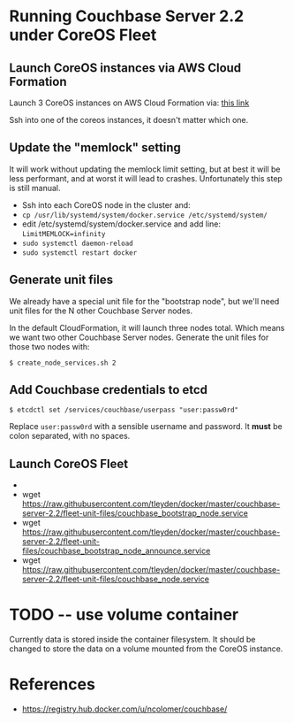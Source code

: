 # Running Couchbase Server 2.2 under CoreOS Fleet

## Launch CoreOS instances via AWS Cloud Formation

Launch 3 CoreOS instances on AWS Cloud Formation via: [this link](https://console.aws.amazon.com/cloudformation/home?region=us-east-1#cstack=sn%7ECouchbase-CoreOS%7Cturl%7Ehttp://tleyden-misc.s3.amazonaws.com/couchbase-coreos/coreos-stable-pv.template)

Ssh into one of the coreos instances, it doesn't matter which one.

## Update the "memlock" setting

It will work without updating the memlock limit setting, but at best it will be less performant, and at worst it will lead to crashes.  Unfortunately this step is still manual.

* Ssh into each CoreOS node in the cluster and:
 * `cp /usr/lib/systemd/system/docker.service /etc/systemd/system/`
 * edit /etc/systemd/system/docker.service and add line: `LimitMEMLOCK=infinity`
 * `sudo systemctl daemon-reload`
 * `sudo systemctl restart docker`

## 

## Generate unit files

We already have a special unit file for the "bootstrap node", but we'll need unit files for the N other Couchbase Server nodes.

In the default CloudFormation, it will launch three nodes total.  Which means we want two other Couchbase Server nodes.  Generate the unit files for those two nodes with:

```
$ create_node_services.sh 2
```

## Add Couchbase credentials to etcd

```
$ etcdctl set /services/couchbase/userpass "user:passw0rd"
```

Replace `user:passw0rd` with a sensible username and password.  It **must** be colon separated, with no spaces.

## Launch CoreOS Fleet

* 
* wget https://raw.githubusercontent.com/tleyden/docker/master/couchbase-server-2.2/fleet-unit-files/couchbase_bootstrap_node.service
* wget https://raw.githubusercontent.com/tleyden/docker/master/couchbase-server-2.2/fleet-unit-files/couchbase_bootstrap_node_announce.service
* wget https://raw.githubusercontent.com/tleyden/docker/master/couchbase-server-2.2/fleet-unit-files/couchbase_node.service


# TODO -- use volume container

Currently data is stored inside the container filesystem.  It should be changed to store the data on a volume mounted from the CoreOS instance.

# References

* https://registry.hub.docker.com/u/ncolomer/couchbase/